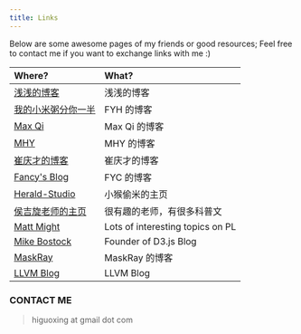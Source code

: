 ```yaml
---
title: Links
---
```


Below are some awesome pages of my friends or good resources; Feel free to contact me if you want to exchange links with me :)

| Where?                                                    | What?                                  |
|:--------------------------------------------------------- |:-------------------------------------- |
| [浅浅的博客](https://seujxh.wordpress.com/)               | 浅浅的博客                             |
| [我的小米粥分你一半](https://corvo.myseu.cn/)             | FYH 的博客                             |
| [Max Qi](https://cherishher.github.io/)                   | Max Qi 的博客                          |
| [ MHY ](https://www.96mhy.top)                            | MHY 的博客                             |
| [崔庆才的博客](https://cuiqingcai.com)                    | 崔庆才的博客                           |
| [Fancy's Blog](http://fanyc.myseu.cn/)                    | FYC 的博客                             |
| [Herald-Studio](https://myseu.cn/)                        | 小猴偷米的主页                         |
| [侯吉旋老师的主页](http://blog.sciencenet.cn/u/jixuanhou) | 很有趣的老师，有很多科普文             |
| [Matt Might](http://matt.might.net/)                      | Lots of interesting topics on PL       |
| [Mike Bostock](https://bost.ocks.org/mike/)               | Founder of D3.js Blog                  |
| [MaskRay](http://maskray.me/blog/)                        | MaskRay 的博客                         |
| [LLVM Blog](http://blog.llvm.org/)                        | LLVM Blog                              |

### CONTACT ME
> higuoxing at gmail dot com
